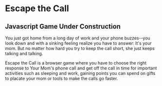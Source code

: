 # Escape the Call
## Javascript Game Under Construction
You just got home from a long day of work and your phone buzzes--you look down and with a sinking feeling realize you have to answer: It's your mom. But no matter how hard you try to keep the call short, she just keeps talking and talking.

Escape the Call is a browser game where you have to choose the right response to Your Mom's phone call and get off the call in time for important activities such as sleeping and work, gaining points you can spend on gifts to placate your mom or tools to make the calls go faster.
